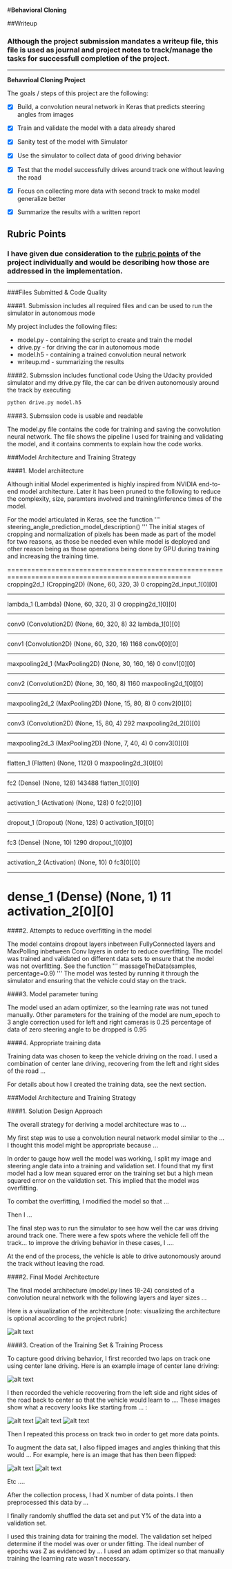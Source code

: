 #**Behavioral Cloning**

##Writeup

### Although the project submission mandates a writeup file, this file is used as journal and project notes to track/manage the tasks for successfull completion of the project.

---

**Behavrioal Cloning Project**

The goals / steps of this project are the following:
* [X] Build, a convolution neural network in Keras that predicts steering angles from images
* [X] Train and validate the model with a data already shared
* [X] Sanity test of the model with Simulator
* [X] Use the simulator to collect data of good driving behavior
* [X] Test that the model successfully drives around track one without leaving the road
* [X] Focus on collecting more data with second track to make model generalize better
* [X] Summarize the results with a written report


[//]: # (Image References)

[image1]: ./examples/placeholder.png "Model Visualization"
[image2]: ./examples/placeholder.png "Grayscaling"
[image3]: ./examples/placeholder_small.png "Recovery Image"
[image4]: ./examples/placeholder_small.png "Recovery Image"
[image5]: ./examples/placeholder_small.png "Recovery Image"
[image6]: ./examples/placeholder_small.png "Normal Image"
[image7]: ./examples/placeholder_small.png "Flipped Image"

## Rubric Points
### I have given due consideration to the [rubric points](https://review.udacity.com/#!/rubrics/432/view) of the project individually and would be describing how those are addressed in the implementation.

---
###Files Submitted & Code Quality

####1. Submission includes all required files and can be used to run the simulator in autonomous mode

My project includes the following files:
* model.py - containing the script to create and train the model
* drive.py - for driving the car in autonomous mode
* model.h5 - containing a trained convolution neural network
* writeup.md - summarizing the results

####2. Submssion includes functional code
Using the Udacity provided simulator and my drive.py file, the car can be driven autonomously around the track by executing
```sh
python drive.py model.h5
```

####3. Submssion code is usable and readable

The model.py file contains the code for training and saving the convolution neural network.
The file shows the pipeline I used for training and validating the model, and it contains comments to explain how the code works.

###Model Architecture and Training Strategy

####1. Model archiitecture

Although initial Model experimented is highly inspired from NVIDIA end-to-end model architecture. Later it has been pruned to the following to reduce the complexity, size, paramters involved and training/inference times of the model.

For the model articulated in Keras, see the function
'''
steering_angle_prediction_model_description()
'''
The initial stages of cropping and normalization of pixels has been made as part of the model for two reasons, as those be needed even while model is deployed and other reason being as those operations being done by GPU during training and increasing the training time.

====================================================================================================
cropping2d_1 (Cropping2D)        (None, 60, 320, 3)    0           cropping2d_input_1[0][0]
____________________________________________________________________________________________________
lambda_1 (Lambda)                (None, 60, 320, 3)    0           cropping2d_1[0][0]
____________________________________________________________________________________________________
conv0 (Convolution2D)            (None, 60, 320, 8)    32          lambda_1[0][0]
____________________________________________________________________________________________________
conv1 (Convolution2D)            (None, 60, 320, 16)   1168        conv0[0][0]
____________________________________________________________________________________________________
maxpooling2d_1 (MaxPooling2D)    (None, 30, 160, 16)   0           conv1[0][0]
____________________________________________________________________________________________________
conv2 (Convolution2D)            (None, 30, 160, 8)    1160        maxpooling2d_1[0][0]
____________________________________________________________________________________________________
maxpooling2d_2 (MaxPooling2D)    (None, 15, 80, 8)     0           conv2[0][0]
____________________________________________________________________________________________________
conv3 (Convolution2D)            (None, 15, 80, 4)     292         maxpooling2d_2[0][0]
____________________________________________________________________________________________________
maxpooling2d_3 (MaxPooling2D)    (None, 7, 40, 4)      0           conv3[0][0]
____________________________________________________________________________________________________
flatten_1 (Flatten)              (None, 1120)          0           maxpooling2d_3[0][0]
____________________________________________________________________________________________________
fc2 (Dense)                      (None, 128)           143488      flatten_1[0][0]
____________________________________________________________________________________________________
activation_1 (Activation)        (None, 128)           0           fc2[0][0]
____________________________________________________________________________________________________
dropout_1 (Dropout)              (None, 128)           0           activation_1[0][0]
____________________________________________________________________________________________________
fc3 (Dense)                      (None, 10)            1290        dropout_1[0][0]
____________________________________________________________________________________________________
activation_2 (Activation)        (None, 10)            0           fc3[0][0]
____________________________________________________________________________________________________
dense_1 (Dense)                  (None, 1)             11          activation_2[0][0]
====================================================================================================


####2. Attempts to reduce overfitting in the model

The model contains dropout layers inbetween FullyConnected layers and MaxPolling inbetween Conv layers in order to reduce overfitting.
The model was trained and validated on different data sets to ensure that the model was not overfitting.
See the function
'''
massageTheData(samples, percentage=0.9)
'''
The model was tested by running it through the simulator and ensuring that the vehicle could stay on the track.

####3. Model parameter tuning

The model used an adam optimizer, so the learning rate was not tuned manually.
Other parameters for the training of the model are
num_epoch to 3
angle correction used for left and right cameras is 0.25
percentage of data of zero steering angle to be dropped is 0.95

####4. Appropriate training data

Training data was chosen to keep the vehicle driving on the road. I used a combination of center lane driving, recovering from the left and right sides of the road ...

For details about how I created the training data, see the next section.

###Model Architecture and Training Strategy

####1. Solution Design Approach

The overall strategy for deriving a model architecture was to ...

My first step was to use a convolution neural network model similar to the ... I thought this model might be appropriate because ...

In order to gauge how well the model was working, I split my image and steering angle data into a training and validation set. I found that my first model had a low mean squared error on the training set but a high mean squared error on the validation set. This implied that the model was overfitting.

To combat the overfitting, I modified the model so that ...

Then I ...

The final step was to run the simulator to see how well the car was driving around track one. There were a few spots where the vehicle fell off the track... to improve the driving behavior in these cases, I ....

At the end of the process, the vehicle is able to drive autonomously around the track without leaving the road.

####2. Final Model Architecture

The final model architecture (model.py lines 18-24) consisted of a convolution neural network with the following layers and layer sizes ...

Here is a visualization of the architecture (note: visualizing the architecture is optional according to the project rubric)

![alt text][image1]

####3. Creation of the Training Set & Training Process

To capture good driving behavior, I first recorded two laps on track one using center lane driving. Here is an example image of center lane driving:

![alt text][image2]

I then recorded the vehicle recovering from the left side and right sides of the road back to center so that the vehicle would learn to .... These images show what a recovery looks like starting from ... :

![alt text][image3]
![alt text][image4]
![alt text][image5]

Then I repeated this process on track two in order to get more data points.

To augment the data sat, I also flipped images and angles thinking that this would ... For example, here is an image that has then been flipped:

![alt text][image6]
![alt text][image7]

Etc ....

After the collection process, I had X number of data points. I then preprocessed this data by ...


I finally randomly shuffled the data set and put Y% of the data into a validation set.

I used this training data for training the model. The validation set helped determine if the model was over or under fitting. The ideal number of epochs was Z as evidenced by ... I used an adam optimizer so that manually training the learning rate wasn't necessary.
